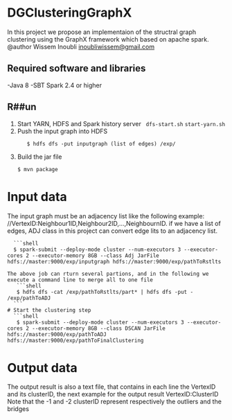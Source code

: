 # DGClusteringGraphX
In this project we propose an implementaion of the structral graph clustering using the GraphX framework which based on apache spark.
@author Wissem Inoubli <inoubliwissem@gmail.com>

## Required software and libraries
-Java 8
-SBT
Spark 2.4 or higher
## R##un
1. Start YARN, HDFS and Spark history server
  ` dfs-start.sh`
  `start-yarn.sh`
2. Push the input graph into HDFS
   ```shell
      $ hdfs dfs -put inputgraph (list of edges) /exp/
   ```
3. Build the jar file
      ```shell
      $ mvn package
   ```
# Input data
The input graph must be an adjacency list like the following example:
//VertexID:Neighbour1ID,Neighbour2ID,...,NeighbournID.
if we have a list of edges, ADJ class in this project can convert  edge lits to an adjacency list.

      ```shell
      $ spark-submit --deploy-mode cluster --num-executors 3 --executor-cores 2 --executor-memory 8GB --class Adj JarFile hdfs://master:9000/exp/inputgraph hdfs://master:9000/exp/pathToRstlts
   ```
The above job can rturn several partions, and in the following we execute a command line to merge all to one file
      ```shell
      $ hdfs dfs -cat /exp/pathToRstlts/part* | hdfs dfs -put - /exp/pathToADJ
     ```
# Start the clustering step
     ```shell
      $ spark-submit --deploy-mode cluster --num-executors 3 --executor-cores 2 --executor-memory 8GB --class DSCAN JarFile hdfs://master:9000/exp/pathToADJ hdfs://master:9000/exp/pathToFinalClustering
   ```
# Output data
The output result is also a text file, that contains in each line the VertexID and its clusterID, the next example for the output result 
VertexID:ClusterID Note that the -1 and -2 clusterID represent respectively the outliers and the bridges

 

